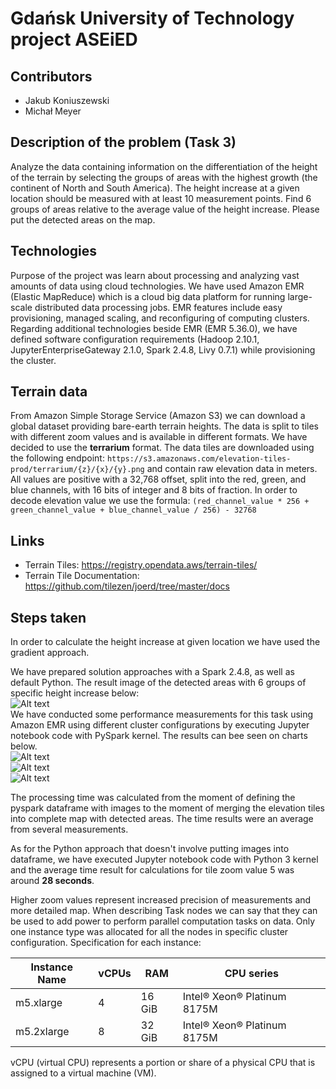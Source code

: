
# Gdańsk University of Technology project ASEiED

## Contributors
- Jakub Koniuszewski
- Michał Meyer

## Description of the problem (Task 3)
Analyze the data containing information on the differentiation of the height of the terrain
by selecting the groups of areas with the highest growth (the continent of North and South America). 
The height increase at a given location should be measured with at least 10 measurement points.
Find 6 groups of areas relative to the average value of the height increase. Please put the detected areas on the map.

## Technologies
Purpose of the project was learn about processing and analyzing vast amounts of data using cloud technologies. 
We have used Amazon EMR (Elastic MapReduce) which is a cloud big data platform for running large-scale distributed
data processing jobs. EMR features include easy provisioning, managed scaling, and reconfiguring of computing clusters.
Regarding additional technologies beside EMR (EMR 5.36.0), we have defined software configuration requirements (Hadoop 2.10.1, JupyterEnterpriseGateway 2.1.0, Spark 2.4.8, Livy 0.7.1) while provisioning the cluster.

## Terrain data
From Amazon Simple Storage Service (Amazon S3) we can download a global dataset providing bare-earth terrain heights.
The data is split to tiles with different zoom values and is available in different formats. We have decided to use the 
**terrarium** format. The data tiles are downloaded using the following endpoint:
```https://s3.amazonaws.com/elevation-tiles-prod/terrarium/{z}/{x}/{y}.png``` and contain raw elevation data
in meters. All values are positive with a 32,768 offset, split into the red, green, and blue channels, 
with 16 bits of integer and 8 bits of fraction. In order to decode elevation value we use the formula:
```(red_channel_value * 256 + green_channel_value + blue_channel_value / 256) - 32768```

## Links
- Terrain Tiles: https://registry.opendata.aws/terrain-tiles/
- Terrain Tile Documentation: https://github.com/tilezen/joerd/tree/master/docs

## Steps taken
In order to calculate the height increase at given location we have used the gradient approach. 

We have prepared solution approaches with a Spark 2.4.8, as well as default Python.
The result image of the detected areas with 6 groups of specific height increase below:
<photo>
<br/>
<img src="images/gradient.png" alt="Alt text" style="display: inline-block; margin: 0 auto; max-width: 550px">
<br/>
We have conducted some performance measurements for this task using Amazon EMR using 
different cluster configurations by executing Jupyter notebook code with PySpark kernel.
The results can bee seen on charts below.
<br/>
<img src="images/plot_1.png" alt="Alt text" style="display: inline-block; margin: 0 auto; max-width: 550px"><br/>
<img src="images/plot_2.png" alt="Alt text" style="display: inline-block; margin: 0 auto; max-width: 550px"><br/>
<img src="images/plot_3.png" alt="Alt text" style="display: inline-block; margin: 0 auto; max-width: 550px"><br/>

The processing time was calculated from the moment of defining the pyspark dataframe with images to the moment
of merging the elevation tiles into complete map with detected areas.
The time results were an average from several measurements.

As for the Python approach that doesn't involve putting images into dataframe,
we have executed Jupyter notebook code with Python 3 kernel and the average time result for calculations for tile zoom value 5 was around **28 seconds**.

Higher zoom values represent increased precision of measurements and more detailed map. 
When describing Task nodes we can say that they can be used to add power to perform parallel computation tasks on data.
Only one instance type was allocated for all the nodes in specific cluster configuration.
Specification for each instance: 

| Instance Name | vCPUs | RAM    | CPU series |
|---------------|------|--------|------------|
| m5.xlarge     | 4    | 16 GiB | Intel® Xeon® Platinum 8175M  |
| m5.2xlarge    | 8    | 32 GiB | Intel® Xeon® Platinum 8175M  |
vCPU (virtual CPU) represents a portion or share of a physical CPU that is assigned to a virtual machine (VM).

